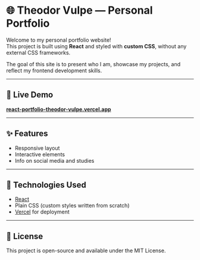# 🌐 Theodor Vulpe — Personal Portfolio

Welcome to my personal portfolio website!  
This project is built using **React** and styled with **custom CSS**, without any external CSS frameworks.

The goal of this site is to present who I am, showcase my projects, and reflect my frontend development skills.

---

## 🔗 Live Demo

[**react-portfolio-theodor-vulpe.vercel.app**](https://react-portfolio-theodor-vulpe.vercel.app)

---

## ✨ Features

- Responsive layout
- Interactive elements
- Info on social media and studies

---

## 🚀 Technologies Used

- [React](https://reactjs.org/)
- Plain CSS (custom styles written from scratch)
- [Vercel](https://vercel.com/) for deployment

---

## 🪪 License

This project is open-source and available under the MIT License.